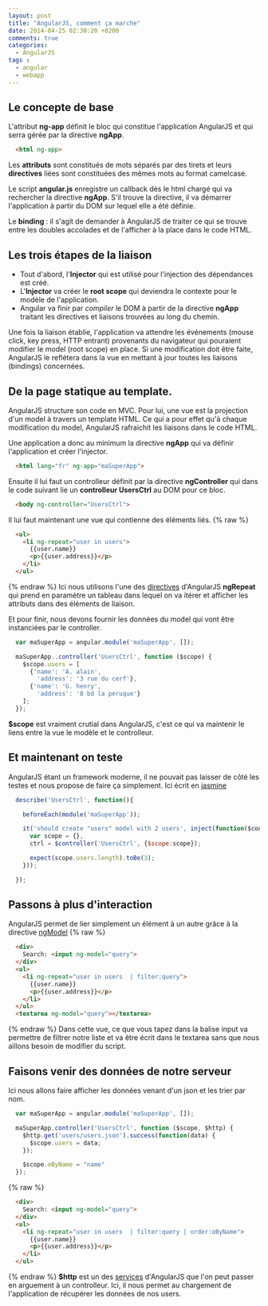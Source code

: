 ```yaml
---
layout: post
title: "AngularJS, comment ça marche"
date: 2014-04-25 02:30:20 +0200
comments: true
categories: 
  - AngularJS
tags :
  - angular
  - webapp
---
```


## Le concepte de base
L'attribut **ng-app** définit le bloc qui constitue l'application AngularJS et qui serra gérée par la directive **ngApp**.
```html Une application AngularJS
  <html ng-app>
```

Les **attributs** sont constitués de mots séparés par des tirets et leurs **directives** liées sont constituées des mêmes mots au format camelcase.

Le script **angular.js** enregistre un callback dès le html chargé qui va rechercher la directive **ngApp**. S'il trouve la directive, il va démarrer l'application à partir du DOM sur lequel elle a été définie.

Le **binding** : il s'agit de demander à AngularJS de traiter ce qui se trouve entre les doubles accolades et de l'afficher à la place dans le code HTML.

## Les trois étapes de la liaison

  - Tout d'abord, l'**Injector** qui est utilisé pour l'injection des dépendances est créé.
  - L'**Injector** va créer le **root scope** qui deviendra le contexte pour le modèle de l'application.
  - Angular va finir par *compiler* le DOM à partir de la directive **ngApp** traitant les directives et liaisons trouvées au long du chemin.

Une fois la liaison établie, l'application va attendre les événements (mouse click, key press, HTTP entrant) provenants du navigateur qui pouraient modifier le model (root scope) en place. Si une modification doit être faite, AngularJS le reflétera dans la vue en mettant à jour toutes les liaisons (bindings) concernées.

## De la page statique au template.
AngularJS structure son code en MVC. Pour lui, une vue est la projection d'un model à travers un template HTML. Ce qui a pour effet qu'à chaque modification du model, AngularJS rafraichit les liaisons dans le code HTML.

Une application a donc au minimum la directive **ngApp** qui va définir l'application et créer l'injector.
```html L'application
  <html lang="fr" ng-app="maSuperApp">
```

Ensuite il lui faut un controlleur définit par la directive **ngController** qui dans le code suivant lie un **controlleur UsersCtrl** au DOM pour ce bloc.
```html Le controlleur
  <body ng-controller="UsersCtrl">
```

Il lui faut maintenant une vue qui contienne des éléments liés.
{% raw %}
```html La vue
  <ul>
    <li ng-repeat="user in users">
      {{user.name}}
      <p>{{user.address}}</p>
    </li>
  </ul>
```
{% endraw %}
Ici nous utilisons l'une des [directives](https://docs.angularjs.org/api/ng/directive) d'AngularJS **ngRepeat** qui prend en paramètre un tableau dans lequel on va itérer et afficher les attributs dans des éléments de liaison.

Et pour finir, nous devons fournir les données du model qui vont être instanciées par le controller.
```javascript app/js/controller.js
  var maSuperApp = angular.module('maSuperApp', []);

  maSuperApp..controller('UsersCtrl', function ($scope) {
    $scope.users = [
      {'name': 'A. alain',
        'address': '3 rue du cerf'},
      {'name': 'G. henry',
        'address': '8 bd la peruque'}
    ];
  });
```
**$scope** est vraiment crutial dans AngularJS, c'est ce qui va maintenir le liens entre la vue le modèle et le controlleur.

## Et maintenant on teste
AngularJS étant un framework moderne, il ne pouvait pas laisser de côté les testes et nous propose de faire ça simplement. Ici écrit en [jasmine](http://jasmine.github.io/)
```javascript test/unit/controllersSpec.js
  describe('UsersCtrl', function(){

    beforeEach(module('maSuperApp'));

    it('should create "users" model with 2 users', inject(function($controller) {
      var scope = {},
      ctrl = $controller('UsersCtrl', {$scope:scope});

      expect(scope.users.length).toBe(3);
    }));

  });
```

## Passons à plus d'interaction
AngularJS permet de lier simplement un élément à un autre grâce à la directive [ngModel](https://docs.angularjs.org/api/ng/directive/ngModel)
{% raw %}
```html La vue
  <div>
    Search: <input ng-model="query">
  </div>
  <ul>
    <li ng-repeat="user in users  | filter:query">
      {{user.name}}
      <p>{{user.address}}</p>
    </li>
  </ul>
  <textarea ng-model="query"></textarea>
```
{% endraw %}
Dans cette vue, ce que vous tapez dans la balise input va permettre de filtrer notre liste et va être écrit dans le textarea sans que nous aillons besoin de modifier du script.

## Faisons venir des données de notre serveur
Ici nous allons faire afficher les données venant d'un json et les trier par nom.
```javascript app/js/controller.js
  var maSuperApp = angular.module('maSuperApp', []);

  maSuperApp.controller('UsersCtrl', function ($scope, $http) {
    $http.get('users/users.json').success(function(data) {
      $scope.users = data;
    });

    $scope.oByName = "name"
  });
```
{% raw %}
```html La vue
  <div>
    Search: <input ng-model="query">
  </div>
  <ul>
    <li ng-repeat="user in users  | filter:query | order:oByName">
      {{user.name}}
      <p>{{user.address}}</p>
    </li>
  </ul>
```
{% endraw %}
**$http** est un des [services](https://docs.angularjs.org/api/ng/service/) d'AngularJS que l'on peut passer en arguement à un controlleur. Ici, il nous permet au chargement de l'application de récupérer les données de nos users.